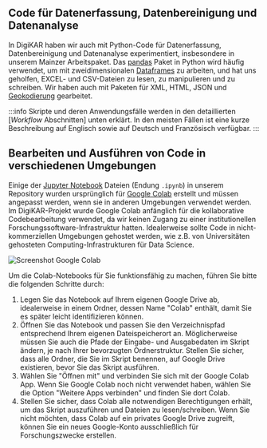 ## Code für Datenerfassung, Datenbereinigung und Datenanalyse

In DigiKAR haben wir auch mit Python-Code für Datenerfassung, Datenbereinigung und Datenanalyse experimentiert, insbesondere in unserem Mainzer Arbeitspaket. Das [pandas](https://pandas.pydata.org/) Paket in Python wird häufig verwendet, um mit zweidimensionalen [Dataframes](https://www.databricks.com/glossary/what-are-dataframes) zu arbeiten, und hat uns geholfen, EXCEL- und CSV-Dateien zu lesen, zu manipulieren und zu schreiben. Wir haben auch mit Paketen für XML, HTML, JSON und [Geokodierung](https://monikabarget.github.io/GeoHumTutorials/) gearbeitet.

:::info
Skripte und deren Anwendungsfälle werden in den detaillierten [*Workflow* Abschnitten] unten erklärt. In den meisten Fällen ist eine kurze Beschreibung auf Englisch sowie auf Deutsch und Französisch verfügbar.
:::

## Bearbeiten und Ausführen von Code in verschiedenen Umgebungen

Einige der [Jupyter Notebook](https://jupyter.org/) Dateien (Endung `.ipynb`) in unserem Repository wurden ursprünglich für [Google Colab](https://colab.google/) erstellt und müssen angepasst werden, wenn sie in anderen Umgebungen verwendet werden. Im DigiKAR-Projekt wurde Google Colab anfänglich für die kollaborative Codebearbeitung verwendet, da wir keinen Zugang zu einer institutionellen Forschungssoftware-Infrastruktur hatten. Idealerweise sollte Code in nicht-kommerziellen Umgebungen gehostet werden, wie z.B. von Universitäten gehosteten Computing-Infrastrukturen für Data Science.

![Screenshot Google Colab](https://github.com/ieg-dhr/DigiKAR/assets/38257338/72173520-9cf1-4dc7-be6e-4f8b25ee97b8)

Um die Colab-Notebooks für Sie funktionsfähig zu machen, führen Sie bitte die folgenden Schritte durch:

1. Legen Sie das Notebook auf Ihrem eigenen Google Drive ab, idealerweise in einem Ordner, dessen Name "Colab" enthält, damit Sie es später leicht identifizieren können.
2. Öffnen Sie das Notebook und passen Sie den Verzeichnispfad entsprechend Ihrem eigenen Dateispeicherort an. Möglicherweise müssen Sie auch die Pfade der Eingabe- und Ausgabedaten im Skript ändern, je nach Ihrer bevorzugten Ordnerstruktur. Stellen Sie sicher, dass alle Ordner, die Sie im Skript benennen, auf Google Drive existieren, bevor Sie das Skript ausführen.
3. Wählen Sie "Öffnen mit" und verbinden Sie sich mit der Google Colab App. Wenn Sie Google Colab noch nicht verwendet haben, wählen Sie die Option "Weitere Apps verbinden" und finden Sie dort Colab.
4. Stellen Sie sicher, dass Colab alle notwendigen Berechtigungen erhält, um das Skript auszuführen und Dateien zu lesen/schreiben. Wenn Sie nicht möchten, dass Colab auf ein privates Google Drive zugreift, können Sie ein neues Google-Konto ausschließlich für Forschungszwecke erstellen.
